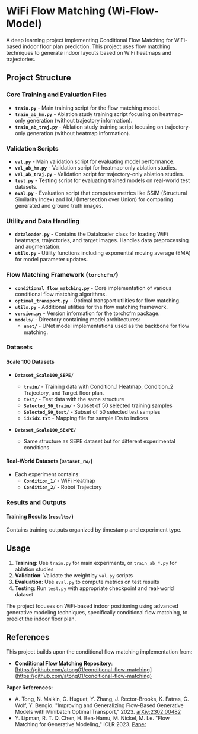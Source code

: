 # WiFi Flow Matching (Wi-Flow-Model)

A deep learning project implementing Conditional Flow Matching for WiFi-based indoor floor plan prediction. This project uses flow matching techniques to generate indoor layouts based on WiFi heatmaps and trajectories.

## Project Structure

### Core Training and Evaluation Files

- **`train.py`** - Main training script for the flow matching model.
- **`train_ab_hm.py`** - Ablation study training script focusing on heatmap-only generation (without trajectory information).
- **`train_ab_traj.py`** - Ablation study training script focusing on trajectory-only generation (without heatmap information).

### Validation Scripts

- **`val.py`** - Main validation script for evaluating model performance.
- **`val_ab_hm.py`** - Validation script for heatmap-only ablation studies.
- **`val_ab_traj.py`** - Validation script for trajectory-only ablation studies.
- **`test.py`** - Testing script for evaluating trained models on real-world test datasets.
- **`eval.py`** - Evaluation script that computes metrics like SSIM (Structural Similarity Index) and IoU (Intersection over Union) for comparing generated and ground truth images.

### Utility and Data Handling

- **`dataloader.py`** - Contains the Dataloader class for loading WiFi heatmaps, trajectories, and target images. Handles data preprocessing and augmentation.
- **`utils.py`** - Utility functions including exponential moving average (EMA) for model parameter updates.

### Flow Matching Framework (`torchcfm/`)

- **`conditional_flow_matching.py`** - Core implementation of various conditional flow matching algorithms.
- **`optimal_transport.py`** - Optimal transport utilities for flow matching.
- **`utils.py`** - Additional utilities for the flow matching framework.
- **`version.py`** - Version information for the torchcfm package.
- **`models/`** - Directory containing model architectures:
  - **`unet/`** - UNet model implementations used as the backbone for flow matching.

### Datasets

#### Scale 100 Datasets
- **`Dataset_Scale100_SEPE/`**
  - **`train/`** - Training data with Condition_1 Heatmap, Condition_2 Trajectory, and Target floor plan.
  - **`test/`** - Test data with the same structure
  - **`Selected_50_train/`** - Subset of 50 selected training samples
  - **`Selected_50_test/`** - Subset of 50 selected test samples
  - **`id2idx.txt`** - Mapping file for sample IDs to indices

- **`Dataset_Scale100_SExPE/`**
  - Same structure as SEPE dataset but for different experimental conditions

#### Real-World Datasets (`Dataset_rw/`)
- Each experiment contains:
  - **`Condition_1/`** - WiFi Heatmap
  - **`Condition_2/`** - Robot Trajectory

### Results and Outputs

#### Training Results (`results/`)
Contains training outputs organized by timestamp and experiment type.

## Usage

1. **Training**: Use `train.py` for main experiments, or `train_ab_*.py` for ablation studies
2. **Validation**: Validate the weight by `val.py` scripts
3. **Evaluation**: Use `eval.py` to compute metrics on test results
4. **Testing**: Run `test.py` with appropriate checkpoint and real-world dataset

The project focuses on WiFi-based indoor positioning using advanced generative modeling techniques, specifically conditional flow matching, to predict the indoor floor plan.

## References

This project builds upon the conditional flow matching implementation from:
- **Conditional Flow Matching Repository**: [https://github.com/atong01/conditional-flow-matching](https://github.com/atong01/conditional-flow-matching)

**Paper References:**
- A. Tong, N. Malkin, G. Huguet, Y. Zhang, J. Rector-Brooks, K. Fatras, G. Wolf, Y. Bengio. "Improving and Generalizing Flow-Based Generative Models with Minibatch Optimal Transport," 2023. [arXiv:2302.00482](https://arxiv.org/abs/2302.00482)
- Y. Lipman, R. T. Q. Chen, H. Ben-Hamu, M. Nickel, M. Le. "Flow Matching for Generative Modeling," ICLR 2023. [Paper](https://openreview.net/forum?id=PqvMRDCJT9t)

